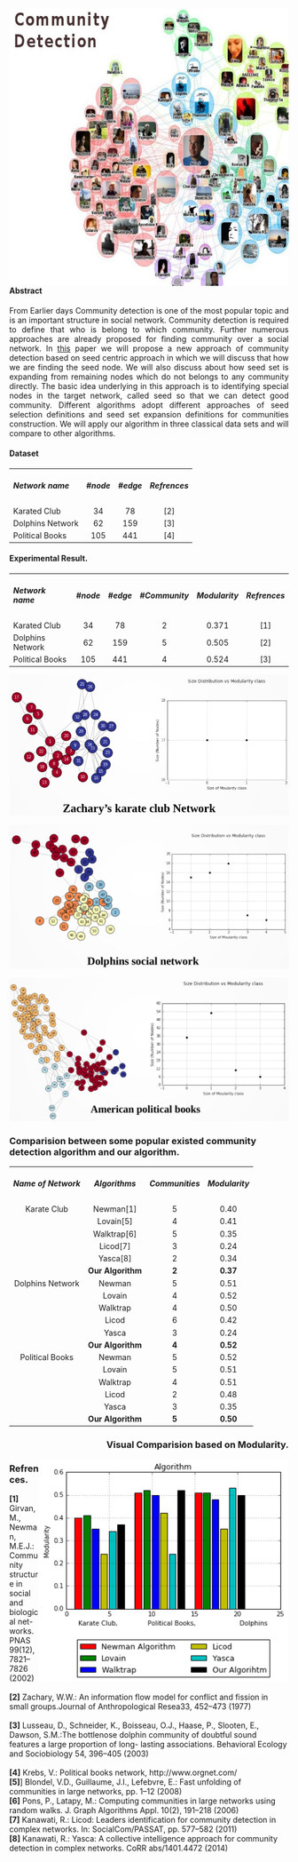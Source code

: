 
<img align="right" width="650" height="500" src="https://github.com/bheemnitd/Community-Detection-Based-On-Seed-Node/blob/master/images/community_detection.jpg">

#### Abstract
<p align = 'justify'>From Earlier days Community detection is one of the most popular topic and is an important structure in social network. Community detection is required to define that who is belong to which community. Further numerous approaches are already proposed for finding community over a social network. In <a href = 'https://github.com/bheemnitd/Community-Detection-Based-On-Seed-Node/blob/master/%5BThesis%20PAPER%5D%20A%20new%20Approach%20of%20Community%20Detection%20Based%20on%20seed%20node.pdf'>this</a> paper we will propose a new approach of community detection based on seed centric approach in which we will discuss that how we are finding the seed node. We will also discuss about how seed set is expanding from remaining nodes which do not belongs to any community directly. The basic idea underlying in this approach is to identifying special nodes in the target network, called seed so that we can detect good community. Different algorithms adopt different approaches of seed selection definitions and seed set expansion definitions for communities construction. We will apply our algorithm in three classical data sets and will compare to other algorithms.<p>


#### Dataset

<table>

  <tr align = 'center'><td align = 'left'><h5> Network name</h5></td><td><h5>#node</h5></td><td><h5>#edge</h5></td><td><h5>Refrences</h5></td></tr>
  <tr align = 'center'><td align = 'left'>Karated Club</td><td>34</td><td>78</td><td>[2]</td></tr>
  <tr align = 'center'><td align = 'left'>Dolphins Network</td><td>62</td><td>159</td><td>[3]</td></tr>
  <tr align = 'center'><td align = 'left'>Political Books</td><td>105</td><td>441</td><td><center>[4]</center></td></tr>

</table>

#### Experimental Result.

<table>
  <tr align = 'center'><td align = 'left'><h5> Network name</h5></td><td><h5>#node</h5></td><td><h5>#edge</h5></td><td><h5>#Community</h5></td><td><h5>Modularity</h5></td><td><h5>Refrences</h5></td></tr>
  <tr align = 'center'><td align = 'left'>Karated Club</td><td>34</td><td>78</td><td>2</td><td>0.371</td><td>[1]</td></tr>
  <tr align = 'center'><td align = 'left'>Dolphins Network</td><td>62</td><td>159</td><td>5</td><td>0.505</td><td>[2]</td></tr>
  <tr align = 'center'><td align = 'left'>Political Books</td><td>105</td><td>441</td><td>4</td><td>0.524</td><td>[3]</td></tr>
</table>  

![alt text](https://github.com/bheemnitd/Community-Detection-Based-On-Seed-Node/blob/master/images/Selection_007.jpg) 

![alt text](https://github.com/bheemnitd/Community-Detection-Based-On-Seed-Node/blob/master/images/Selection_008.jpg) 

![alt text](https://github.com/bheemnitd/Community-Detection-Based-On-Seed-Node/blob/master/images/Selection_009.jpg) 


### Comparision between some popular existed community detection algorithm and our algorithm.
<table>
  <tr align = 'center'><td><h5>Name of Network</h5></td><td><h5>Algorithms</h5></td><td><h5>Communities</h5></td><td><h5>Modularity</h5></td></tr>
  <tr align = 'center'><td>Karate Club</td><td>Newman[1] </td><td>5</td><td>0.40</td></tr>
  <tr align = 'center'><td> </td><td>Lovain[5]           </td><td>4</td><td>0.41</td></tr>
  <tr align = 'center'><td> </td><td>Walktrap[6]         </td><td>5</td><td>0.35</td></tr>
  <tr align = 'center'><td> </td><td>Licod[7]            </td><td>3</td><td>0.24</td></tr>
  <tr align = 'center'><td> </td><td>Yasca[8]            </td><td>2</td><td>0.34</td></tr>
  <tr align = 'center'><td> </td><td><b>Our Algorithm</b></td><td><b>2</b></td><td><b>0.37</b></td></tr>
  
  <tr align = 'center'><td>Dolphins Network</td><td>Newman</td> <td>5</td><td>0.51</td></tr>
  <tr align = 'center'><td> </td><td>Lovain</td>        <td>4</td><td>0.52</td></tr>
  <tr align = 'center'><td> </td><td>Walktrap</td>      <td>4</td><td>0.50</td></tr>
  <tr align = 'center'><td> </td><td>Licod</td>         <td>6</td><td>0.42</td></tr>
  <tr align = 'center'><td> </td><td>Yasca</td>         <td>3</td><td>0.24</td></tr>
  <tr align = 'center'><td> </td><td><b>Our Algorithm</b></td><td><b>4</b></td><td><b>0.52</b></td></tr>
  
  <tr align = 'center'><td>Political Books</td><td>Newman</td><td>5</td><td>0.52</td></tr>
  <tr align = 'center'><td> </td><td>Lovain</td>        <td>5</td><td>0.51</td></tr>
  <tr align = 'center'><td> </td><td>Walktrap</td>      <td>4</td><td>0.51</td></tr>
  <tr align = 'center'><td> </td><td>Licod</td>         <td>2</td><td>0.48</td></tr>
  <tr align = 'center'><td> </td><td>Yasca</td>         <td>3</td><td>0.35</td></tr>
  <tr align = 'center'><td> </td><td><b>Our Algorithm</b></td><td><b>5</b></td><td><b>0.50</b></td></tr>

</table>

 ### <p align = 'right'> Visual Comparision based on Modularity.</p>
<img align="right" width="450" height="400" src="https://github.com/bheemnitd/Community-Detection-Based-On-Seed-Node/blob/master/images/download%202.png">
<h3> Refrences.</h3>
<b>[1]</b> Girvan, M., Newman, M.E.J.: Community structure in social and biological net-
works. PNAS 99(12), 7821–7826 (2002)<br><br>
<b>[2]</b> Zachary, W.W.: An information flow model for conflict and fission in small groups.Journal
of Anthropological Resea33, 452–473 (1977)<br><br>
<b>[3]</b> Lusseau, D., Schneider, K., Boisseau, O.J., Haase, P., Slooten, E., Dawson, S.M.:The
bottlenose dolphin community of doubtful sound features a large proportion of long-
lasting associations. Behavioral Ecology and Sociobiology 54, 396–405 (2003)<br><br>
<b>[4]</b> Krebs, V.: Political books network, http://www.orgnet.com/<br>
<b>[5]</b>] Blondel, V.D., Guillaume, J.I., Lefebvre, E.: Fast unfolding of communities in large
networks, pp. 1–12 (2008)<br>
<b>[6]</b> Pons, P., Latapy, M.: Computing communities in large networks using random
walks. J. Graph Algorithms Appl. 10(2), 191–218 (2006)<br>
<b>[7]</b> Kanawati, R.: Licod: Leaders identification for community detection in complex networks.
In: SocialCom/PASSAT, pp. 577–582 (2011)<br>
<b>[8]</b> Kanawati, R.: Yasca: A collective intelligence approach for community detection
in complex networks. CoRR abs/1401.4472 (2014)

